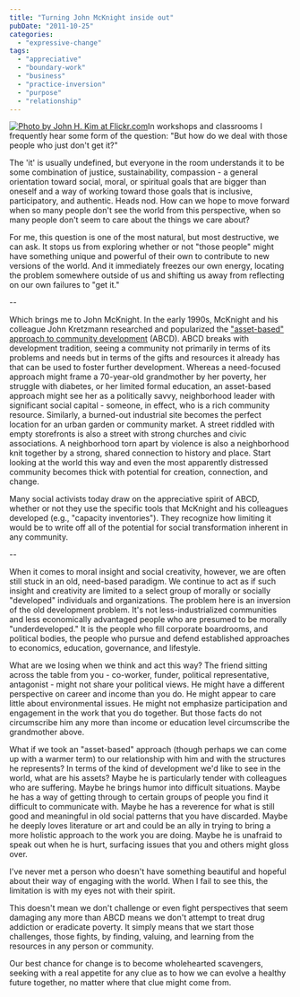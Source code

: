 ```yaml
---
title: "Turning John McKnight inside out"
pubDate: "2011-10-25"
categories: 
  - "expressive-change"
tags: 
  - "appreciative"
  - "boundary-work"
  - "business"
  - "practice-inversion"
  - "purpose"
  - "relationship"
---
```


[![](https://organizationunbound.org/wp-content/uploads/2011/10/McNight.jpg "Photo by John H. Kim at Flickr.com")](http://www.flickr.com/photos/jaykay-zephyr/396133427/in/photostream/)In workshops and classrooms I frequently hear some form of the question: "But how do we deal with those people who just don't get it?"

The 'it' is usually undefined, but everyone in the room understands it to be some combination of justice, sustainability, compassion - a general orientation toward social, moral, or spiritual goals that are bigger than oneself and a way of working toward those goals that is inclusive, participatory, and authentic. Heads nod. How can we hope to move forward when so many people don't see the world from this perspective, when so many people don't seem to care about the things we care about?

For me, this question is one of the most natural, but most destructive, we can ask. It stops us from exploring whether or not "those people" might have something unique and powerful of their own to contribute to new versions of the world. And it immediately freezes our own energy, locating the problem somewhere outside of us and shifting us away from reflecting on our own failures to "get it."

\--

Which brings me to John McKnight. In the early 1990s, McKnight and his colleague John Kretzmann researched and popularized the ["asset-based" approach to community development](http://www.abcdinstitute.org/) (ABCD). ABCD breaks with development tradition, seeing a community not primarily in terms of its problems and needs but in terms of the gifts and resources it already has that can be used to foster further development. Whereas a need-focused approach might frame a 70-year-old grandmother by her poverty, her struggle with diabetes, or her limited formal education, an asset-based approach might see her as a politically savvy, neighborhood leader with significant social capital - someone, in effect, who is a rich community resource. Similarly, a burned-out industrial site becomes the perfect location for an urban garden or community market. A street riddled with empty storefronts is also a street with strong churches and civic associations. A neighborhood torn apart by violence is also a neighborhood knit together by a strong, shared connection to history and place. Start looking at the world this way and even the most apparently distressed community becomes thick with potential for creation, connection, and change.

Many social activists today draw on the appreciative spirit of ABCD, whether or not they use the specific tools that McKnight and his colleagues developed (e.g., "capacity inventories"). They recognize how limiting it would be to write off all of the potential for social transformation inherent in any community.

\--

When it comes to moral insight and social creativity, however, we are often still stuck in an old, need-based paradigm. We continue to act as if such insight and creativity are limited to a select group of morally or socially "developed" individuals and organizations. The problem here is an inversion of the old development problem. It's not less-industrialized communities and less economically advantaged people who are presumed to be morally "underdeveloped." It is the people who fill corporate boardrooms, and political bodies, the people who pursue and defend established approaches to economics, education, governance, and lifestyle.

What are we losing when we think and act this way? The friend sitting across the table from you - co-worker, funder, political representative, antagonist - might not share your political views. He might have a different perspective on career and income than you do. He might appear to care little about environmental issues. He might not emphasize participation and engagement in the work that you do together. But those facts do not circumscribe him any more than income or education level circumscribe the grandmother above.

What if we took an "asset-based" approach (though perhaps we can come up with a warmer term) to our relationship with him and with the structures he represents? In terms of the kind of development we'd like to see in the world, what are his assets? Maybe he is particularly tender with colleagues who are suffering. Maybe he brings humor into difficult situations. Maybe he has a way of getting through to certain groups of people you find it difficult to communicate with. Maybe he has a reverence for what is still good and meaningful in old social patterns that you have discarded. Maybe he deeply loves literature or art and could be an ally in trying to bring a more holistic approach to the work you are doing. Maybe he is unafraid to speak out when he is hurt, surfacing issues that you and others might gloss over.

I've never met a person who doesn't have something beautiful and hopeful about their way of engaging with the world. When I fail to see this, the limitation is with my eyes not with their spirit.

This doesn't mean we don't challenge or even fight perspectives that seem damaging any more than ABCD means we don't attempt to treat drug addiction or eradicate poverty. It simply means that we start those challenges, those fights, by finding, valuing, and learning from the resources in any person or community.

Our best chance for change is to become wholehearted scavengers, seeking with a real appetite for any clue as to how we can evolve a healthy future together, no matter where that clue might come from.
